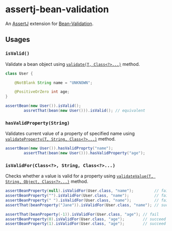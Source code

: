 # assertj-bean-validation

An [AssertJ](https://joel-costigliola.github.io/assertj/) extension for [Bean-Validation](https://beanvalidation.org/).

## Usages

### `isValid()`

Validate a bean object using [`validate(T, Class<?>...)`][validate] method.

```java
class User {

    @NotBlank String name = "UNKNOWN";

    @PositiveOrZero int age;
}

assertBean(new User()).isValid();
        assretThat(bean(new User())).isValid(); // equivalent
```

### `hasValidProperty(String)`

Validates current value of a property of specified name
using [`validateProperty(T, String, Class<?>...)`][validateProperty] method.

```java
assertBean(new User()).hasValidProprty("name");
        assertThat(bean(new User())).hasValidProperty("age");
```

### `isValidFor(Class<?>, String, Class<?>...)`

Checks whether a value is valid for a property using [`validateValue(T, String, Object, Class<?>...)`][validateValue]
method.

```java
assertBeanProperty(null).isValidFor(User.class, "name");         // fail
assertBeanProperty("").isValidFor(User.class, "name");           // fail
assertBeanProperty(" ").isValidFor(User.class, "name");          // fail
assertThat(beanProperty("Jane")).isValidFor(User.class, "name"); // succeed

assertThat(beanProperty(-1)).isValidFor(User.class, "age"); // fail
assertBeanProperty(0).isValidFor(User.class, "age");        // succeed
assertBeanProperty(1).isValidFor(User.class, "age");        // succeed
```

[validate]: https://javadoc.io/static/jakarta.validation/jakarta.validation-api/3.0.0/jakarta/validation/Validator.html#validate-T-java.lang.Class...-

[validateProperty]: https://javadoc.io/static/jakarta.validation/jakarta.validation-api/3.0.0/jakarta/validation/Validator.html#validateProperty-T-java.lang.String-java.lang.Class...-

[validateValue]: https://javadoc.io/static/jakarta.validation/jakarta.validation-api/3.0.0/jakarta/validation/Validator.html#validateValue-java.lang.Class-java.lang.String-java.lang.Object-java.lang.Class...-

